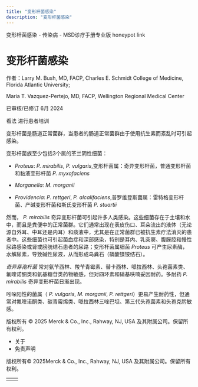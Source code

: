 ```yaml
---
title: "变形杆菌感染"
description: "变形杆菌感染"
---
```


﻿变形杆菌感染 \- 传染病 \- MSD诊疗手册专业版 honeypot link

# 变形杆菌感染

作者：Larry M. Bush, MD, FACP, Charles E. Schmidt College of Medicine, Florida Atlantic University;

Maria T. Vazquez-Pertejo, MD, FACP, Wellington Regional Medical Center

已审核/已修订 6月 2024

看法 进行患者培训

变形杆菌是肠道正常菌群，当患者的肠道正常菌群由于使用抗生素而紊乱时可引起感染。

变形杆菌族至少包括3个属的革兰阴性细菌：

- _Proteus_: _P. mirabilis_, _P. vulgaris_,变形杆菌属：奇异变形杆菌，普通变形杆菌和黏液变形杆菌 _P. myxofaciens_

- _Morganella_: _M. morganii_

- _Providencia_: _P. rettgeri_, _P. alcalifaciens_,普罗维登斯菌属：雷特格变形杆菌、产碱变形杆菌和斯氏变形杆菌 _P. stuartii_


然而， _P. mirabilis_ 奇异变形杆菌可引起许多人类感染。这些细菌存在于土壤和水中，而且是粪便中的正常菌群。它们通常出现在表皮伤口、耳朵流出的液体（无论源自外耳、中耳还是内耳）和痰液中，尤其是在正常菌群已被抗生素疗法消灭的患者中。这些细菌也可引起菌血症和深部感染，特别是耳内、乳突窦、腹膜腔和慢性尿路感染或肾或膀胱结石患者的尿路；变形杆菌属细菌 _Proteus_ 可产生尿素酶，水解尿素，导致碱性尿液，从而形成鸟粪石（磷酸镁铵结石）。

_奇异芽孢杆菌_ 常对氨苄西林、羧苄青霉素、替卡西林、哌拉西林、头孢菌素类、氟喹诺酮类和氨基糖苷类药物敏感，但对四环素和硝基呋喃妥因耐药。多耐药 _P. mirabilis_ 奇异变形杆菌日渐出现。

吲哚阳性的菌属（ _P. vulgaris_, _M. morganii_, _P. rettgeri_）更易产生耐药性，但通常对氟喹诺酮类、碳青霉烯类、哌拉西林三唑巴坦、第三代头孢菌素和头孢克肟敏感。



版权所有 © 2025
Merck & Co., Inc., Rahway, NJ, USA 及其附属公司。保留所有权利。

- 关于
- 免责声明

版权所有© 2025Merck & Co., Inc., Rahway, NJ, USA 及其附属公司。保留所有权利。

|     |     |
| --- | --- |
|  |  |